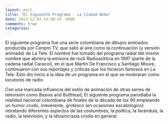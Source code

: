 ```yaml
---
layout: post
title: "El Siguiente Programa - La Ciudad Boba"
date: 2013-12-03 14:30:19 -0500
comments: true
categories: 
---
```


El siguiente programa fue una serie colombiana de dibujos animados producida por Cenpro TV, que salió al aire como la continuación (y versión animada) de La Tele. El nombre fue tomado del programa radial del mismo nombre que abriera la emisora de rock Radioacktiva en 1997 (parte de la cadena radial Caracol), en el que Martín De Francisco y Santiago Moure, continuaron con sus reportajes y críticas que los hicieron famosos en La Tele. Esto dio inicio a la idea de un programa en el que se mostraran como locutores de radio.

Con una marcada influencia del estilo de animación de otras series de televisión como Beavis and Butthead, El siguiente programa parodiaba la realidad nacional colombiana de finales de la década de los 90 empleando un humor crudo, irreverente, grotesco (en ocasiones escatológico) retratando diferentes aspectos de las costumbres, la política, la farándula, la radio, la televisión, y la idiosincrasia criolla en general.
